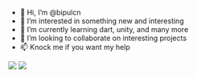 - 👋 Hi, I’m @bipulcn
- 👀 I’m interested in something new and interesting
- 🌱 I’m currently learning dart, unity, and many more
- 💞️ I’m looking to collaborate on interesting projects
- 📫 Knock me if you want my help

<img src="https://github-readme-stats.vercel.app/api/top-langs?username=bipulcn"/>
<img src="https://github-readme-stats.vercel.app/api?username=bipulcn&show_icons=true"/>
<!---
bipulcn/bipulcn is a ✨ special ✨ repository because its `README.md` (this file) appears on your GitHub profile.
You can click the Preview link to take a look at your changes.
--->
